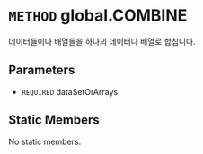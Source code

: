 # `METHOD` global.COMBINE
데이터들이나 배열들을 하나의 데이터나 배열로 합칩니다.

## Parameters
* `REQUIRED` dataSetOrArrays 

## Static Members
No static members.
